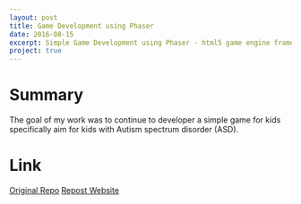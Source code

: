 ```yaml
---
layout: post
title: Game Development using Phaser
date: 2016-08-15
excerpt: Simple Game Development using Phaser - html5 game engine framework
project: true
---
```


# Summary
The goal of my work was to continue to developer a simple game for kids specifically aim for
kids with Autism spectrum disorder (ASD). 

# Link
[Original Repo](https://github.com/interaction-lab/games-old/tree/Kin)
[Repost Website]()
